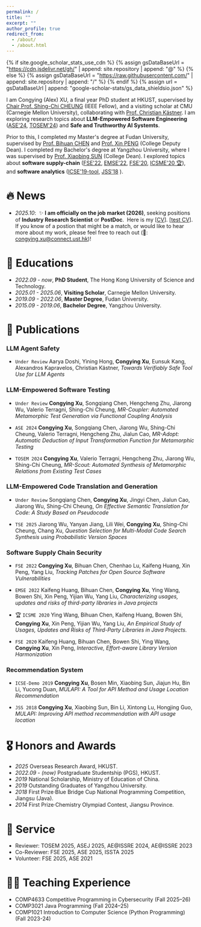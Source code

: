 ```yaml
---
permalink: /
title: ""
excerpt: ""
author_profile: true
redirect_from: 
  - /about/
  - /about.html
---
```


{% if site.google_scholar_stats_use_cdn %}
{% assign gsDataBaseUrl = "https://cdn.jsdelivr.net/gh/" | append: site.repository | append: "@" %}
{% else %}
{% assign gsDataBaseUrl = "https://raw.githubusercontent.com/" | append: site.repository | append: "/" %}
{% endif %}
{% assign url = gsDataBaseUrl | append: "google-scholar-stats/gs_data_shieldsio.json" %}

<span class='anchor' id='about-me'></span>

I am Congying (Alex) XU, a final year PhD student at HKUST, supervised by [Chair Prof. Shing-Chi CHEUNG](https://cse.hkust.edu.hk/~scc/) (IEEE Fellow), 
and a visiting scholar at CMU (Carnegie Mellon University), collaborating with [Prof. Christian Kästner](https://www.cs.cmu.edu/~ckaestne/index.html).
I am exploring research topics about **LLM-Empowered Software Engineering** ([ASE'24](https://arxiv.org/pdf/2408.15815), [TOSEM'24](https://dl.acm.org/doi/abs/10.1145/3656340)) and  **Safe and Truthworthy AI Systemts**.
<!-- I am exploring research topics about **LLM-empowered metamorphic testing** ([ASE'24](https://arxiv.org/pdf/2408.15815), [TOSEM'24](https://dl.acm.org/doi/abs/10.1145/3656340)) and  **AI system engineering**. -->

Prior to this, I completed my Master's degree at Fudan University, supervised by [Prof. Bihuan CHEN](https://chenbihuan.github.io/) and [Prof. Xin PENG](https://cspengxin.github.io/) (College Deputy Dean). I completed my Bachelor's degree at Yangzhou University, where I was supervised by [Prof. Xiaobing SUN](https://risame.github.io/sun/index.html) (College Dean). <!-- During that time,  -->I explored topics about **software supply-chain** ([FSE'22](https://dl.acm.org/doi/abs/10.1145/3540250.3549125), [EMSE'22](https://link.springer.com/article/10.1007/s10664-022-10131-8), [FSE'20](https://dl.acm.org/doi/abs/10.1145/3368089.3409689), [ICSME'20 🏆](https://ieeexplore.ieee.org/abstract/document/9240619)), and **software analytics** ([ICSE'19-tool](https://www.sciencedirect.com/science/article/abs/pii/S0164121218300840), [JSS'18](https://www.sciencedirect.com/science/article/abs/pii/S0164121218300840) ).


<!-- ✨ **I am officially on the job market (2026)**, seeking positions of **Industry Research Scientist** or **PostDoc**. 
Here is my [[CV](../../docs/CV_CongyingXU_PhD_HKUST.pdf)].
If you know of a postion that might be a match, or would like to hear more about my work, please feel free to reach out (📧: congying.xu@connect.ust.hk)! -->



# 🔥 News
- *2025.10*: &nbsp;✨ **I am officially on the job market (2026)**, seeking positions of **Industry Research Scientist** or **PostDoc**. 
Here is my [[CV](https://github.com/CongyingXU/congyingxu.github.io/blob/main/docs/CV_CongyingXU_PhD_HKUST.pdf)]. [[test CV](../docs/CV_CongyingXU_PhD_HKUST.pdf)].
If you know of a postion that might be a match, or would like to hear more about my work, please feel free to reach out (📧: congying.xu@connect.ust.hk)!

# 📖 Educations
- *2022.09 - now*, **PhD Student**, The Hong Kong University of Science and Technology.
- *2025.01 - 2025.06*, **Visiting Scholar**, Carnegie Mellon University.
- *2019.09 - 2022.06*, **Master Degree**, Fudan University.
- *2015.09 - 2019.06*, **Bachelor Degree**, Yangzhou University.

# 📝 Publications 

<!-- - ``IEEE TSE 2023`` W. Gu, **Z. Lyu**, Y. Wang, H. Zhang, C. Gao, and Michael R. Lyu, *SPENCER: Self-Adaptive
Model Distillation for Efficient Code Retrieval*, 2023 IEEE Transactions on Software Engineering(TSE), 2023. (Major Rivision) [[PDF](../../docs/SPENCER.pdf)] -->

### LLM Agent Safety

- ``Under Review`` Aarya Doshi, Yining Hong, **Congying Xu**, Eunsuk Kang, Alexandros Kapravelos, Christian
Kästner,
*Towards Verifiably Safe Tool Use for LLM Agents*


### LLM-Empowered Software Testing

- ``Under Review`` **Congying Xu**, Songqiang Chen, Hengcheng Zhu, Jiarong Wu, Valerio Terragni, Shing-Chi Cheung, 
*MR-Coupler: Automated Metamorphic Test Generation via Functional Coupling Analysis*

- ``ASE 2024`` **Congying Xu**, Songqiang Chen, Jiarong Wu, Shing-Chi Cheung, Valerio Terragni, Hengcheng Zhu, Jialun Cao, 
*MR-Adopt: Automatic Deduction of Input Transformation Function for Metamorphic Testing*

- ``TOSEM 2024`` **Congying Xu**, Valerio Terragni, Hengcheng Zhu, Jiarong Wu, Shing-Chi Cheung, 
*MR-Scout: Automated Synthesis of Metamorphic Relations from Existing Test Cases*

### LLM-Empowered Code Translation and Generation

- ``Under Review`` Songqiang Chen, **Congying Xu**, Jingyi Chen, Jialun Cao, Jiarong Wu, Shing-Chi Cheung, 
*On Effective Semantic Translation for Code: A Study Based on Pseudocode*

- ``TSE 2025`` Jiarong Wu, Yanyan Jiang, Lili Wei, **Congying Xu**, Shing-Chi Cheung, Chang Xu, 
*Question Selection for Multi-Modal Code Search Synthesis using Probabilistic Version Spaces*


### Software Supply Chain Security

- ``FSE 2022`` **Congying Xu**, Bihuan Chen, Chenhao Lu, Kaifeng Huang, Xin Peng, Yang Liu, 
*Tracking Patches for Open Source Software Vulnerabilities*

- ``EMSE 2022`` Kaifeng Huang, Bihuan Chen, **Congying Xu**, Ying Wang, Bowen Shi, Xin Peng, Yijian Wu, Yang Liu, 
*Characterizing usages, updates and risks of third-party libraries in Java projects*

- 🏆 ``ICSME 2020`` Ying Wang, Bihuan Chen, Kaifeng Huang, Bowen Shi, **Congying Xu**, Xin Peng, Yijian Wu, Yang Liu, 
*An Empirical Study of Usages, Updates and Risks of Third-Party Libraries in Java Projects.*

- ``FSE 2020`` Kaifeng Huang, Bihuan Chen, Bowen Shi, Ying Wang, **Congying Xu**, Xin Peng, 
*Interactive, Effort-aware Library Version Harmonization*

### Recommendation System

- ``ICSE-Demo 2019`` **Congying Xu**, Bosen Min, Xiaobing Sun, Jiajun Hu, Bin Li, Yucong Duan, 
*MULAPI: A Tool for API Method and Usage Location Recommendation*

- ``JSS 2018`` **Congying Xu**, Xiaobing Sun, Bin Li, Xintong Lu, Hongjing Guo, 
*MULAPI: Improving API method recommendation with API usage location*




# 🎖 Honors and Awards
- *2025* Overseas Research Award, HKUST. 
- *2022.09 - (now)* Postgraduate Studentship (PGS), HKUST. 
- *2019* National Scholarship, Ministry of Education of China. 
- *2019* Outstanding Graduates of Yangzhou University. 
- *2018* First Prize·Blue Bridge Cup National Programming Competition, Jiangsu (Java).
- *2014* First Prize·Chemistry Olympiad Contest, Jiangsu Province. 

# 🤝 Service
- Reviewer: TOSEM 2025, ASEJ 2025, AE@ISSRE 2024, AE@ISSRE 2023
- Co-Reviewer: FSE 2025, ASE 2025, ISSTA 2025
- Volunteer: FSE 2025, ASE 2021

# 🧑‍🏫 Teaching Experience
- COMP4633 Competitive Programming in Cybersecurity (Fall 2025–26)
- COMP3021 Java Programming (Fall 2024–25)
- COMP1021 Introduction to Computer Science (Python Programming) (Fall 2023-24)


<!-- # 💬 Invited Talks
- *2021.06*, Lorem ipsum dolor sit amet, consectetur adipiscing elit. Vivamus ornare aliquet ipsum, ac tempus justo dapibus sit amet. 
- *2021.03*, Lorem ipsum dolor sit amet, consectetur adipiscing elit. Vivamus ornare aliquet ipsum, ac tempus justo dapibus sit amet.  \| [\[video\]](https://github.com/)

# 💻 Internships
- *2019.05 - 2020.02*, [Lorem](https://github.com/), China. -->